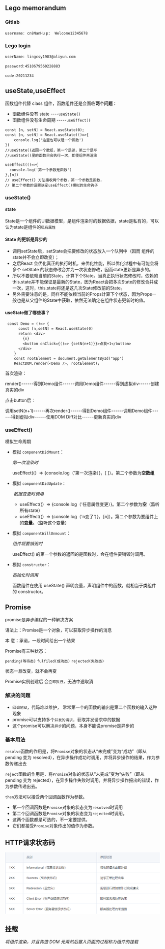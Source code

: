 ## Lego memorandum

### Gitlab

`username: cn8NanHu`
`p:  Welcome12345678`

### Lego login

`userName: lingcsy1983@aliyun.com`

`password:4510679560228883`

`code:20211234`

## useState,useEffect

函数组件代替 class 组件，函数组件还是会面临**两个问题**：

- 函数组件没有 state  ----`useState()`
- 函数组件没有生命周期  -----`useEffect()`

```react
const [n, setN] = React.useState(0);
const [n, setN] = React.useState(()=>{
	console.log('这里也可以是一个函数')	
})
//useState()返回一个数组，第一个是读，第二个是写
//useState()里的函数只会执行一次，即使组件再渲染
```

```react
useEffect(()=>{
  console.log('第一个参数是函数')
},[n])
// useEffect() 方法接收两个参数，第一个参数是函数，
// 第二个参数的设置决定useEffect()模拟的生命钩子
```

### useState()

#### state

State是一个组件的UI数据模型，是组件渲染时的数据依据，state是私有的，可以认为state是组件的`私有属性`

#### State 的更新是异步的

- 调用setState后，setState会把要修改的状态放入一个队列中（因而 组件的state并不会立即改变）；
- 之后React 会优化真正的执行时机，来优化性能，所以优化过程中有可能会将多个 setState 的状态修改合并为一次状态修改，因而state更新是异步的。
- 所以不要依赖当前的State，计算下个State。当真正执行状态修改时，依赖的this.state并不能保证是最新的State，因为React会把多次State的修改合并成一次，这时，this.state将还是这几次State修改前的State。
- 另外需要注意的是，同样不能依赖当前的Props计算下个状态，因为Props一般也是从父组件的State中获取，依然无法确定在组件状态更新时的值。

#### useState做了哪些事？

```react
 const Demo = ()=> {
      const [n,setN] = React.useState(0)
      return <div>
        {n}
        <button onClick={()=> {setN(n+1)}}>点我+1</button>
      </div>
    }
    const rootElement = document.getElementById("app")
    ReactDOM.render(<Demo />, rootElement);
```

首次渲染：

render()------得到Demo组件------调用Demo组件------得到虚拟div------创建真实的div

点击button后：

调用setN(n+1)------再次render()------得到Demo组件------调用Demo组件------得到虚拟div------使用DOM Diff对比------更新真实的div

### useEffect()

模拟生命周期

- 模拟 `componentDidMount`：

  *第一次渲染时*

  useEffect((）=> {console.log（'第一次渲染）}，[ ]）。第二个参数为**空数组**

- 模拟 `componentDidUpdate`：

  ​		*数据变更时调用*

  - useEffect((）=> {console.log（'任意属性变更）}。第二个参数为**空**（监听所有state）
  - useEffect((）=> {console.log（'n变了‘）}，[n]）。第二个参数为要组件上的**变量**。（监听这个变量）

- 模拟 `componentWillUnmount`：

  *组件将要销毁时*

  useEffect() 的第一个参数的返回的是函数时，会在组件要销毁时调用。

- 模拟 `constructor`：

  *初始化时调用*

  函数组件在使用 useState() 声明变量，声明组件中的函数，就相当于类组件的 constructor。

## Promise

promise是异步编程的一种解决方案

语法上：Promise是一个对象，可以获取异步操作的消息

本   意：承诺，一段时间给出一个结果

Promise有三种状态：

`pending(等待态)`    `fulfiled(成功态)`   `rejected(失败态)`

状态一旦改变，就不会再变

Promise实例创建后 会`立即执行`，无法中途取消

### 解决的问题

- `回调地狱`，代码难以维护， 常常第一个的函数的输出是第二个函数的输入这种现象
- promise可以支持多个`并发的请求`，获取并发请求中的数据
- 这个promise可以解决`异步`的问题，本身不能说promise是异步的

### 基本用法

`resolve`函数的作用是，将`Promise`对象的状态从“未完成”变为“成功”（即从 pending 变为 resolved），在异步操作成功时调用，并将异步操作的结果，作为参数传递出去

`reject`函数的作用是，将`Promise`对象的状态从“未完成”变为“失败”（即从 pending 变为 rejected），在异步操作失败时调用，并将异步操作报出的错误，作为参数传递出去。

`then`方法可以接受两个回调函数作为参数。

- 第一个回调函数是`Promise`对象的状态变为`resolved`时调用
- 第二个回调函数是`Promise`对象的状态变为`rejected`时调用。
- 这两个函数都是可选的，不一定要提供。
- 它们都接受`Promise`对象传出的值作为参数。





## HTTP请求状态码

![](Lego.assets/http状态码.png)



## 挂载

*将组件渲染，并且构造 DOM 元素然后塞入页面的过程称为组件的挂载*